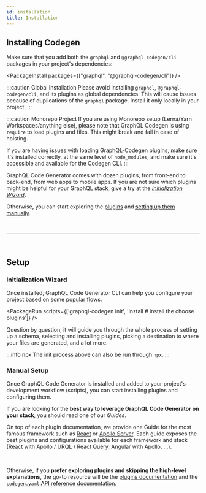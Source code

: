 ```yaml
---
id: installation
title: Installation
---
```


## Installing Codegen

Make sure that you add both the `graphql` and `@graphql-codegen/cli` packages in your project's dependencies:

<PackageInstall packages={["graphql", "@graphql-codegen/cli"]} />

:::caution Global Installation
Please avoid installing `graphql`, `@graphql-codegen/cli`, and its plugins as global dependencies. This will cause issues because of duplications of the `graphql` package. Install it only locally in your project.
:::

:::caution Monorepo Project
If you are using Monorepo setup (Lerna/Yarn Workspaces/anything else), please note that GraphQL Codegen is using `require` to load plugins and files. This might break and fail in case of hoisting.

If you are having issues with loading GraphQL-Codegen plugins, make sure it's installed correctly, at the same level of `node_modules`, and make sure it's accessible and available for the Codegen CLI.
:::

GraphQL Code Generator comes with dozen plugins, from front-end to back-end, from web apps to mobile apps.
If you are not sure which plugins might be helpful for your GraphQL stack, give a try at the [_Initialization Wizard_](#initialization-wizard).

Otherwise, you can start exploring the [plugins](/plugins) and [setting up them manually](#manual-setup).

<p>&nbsp;</p>

---

<p>&nbsp;</p>

## Setup

### Initialization Wizard

Once installed, GraphQL Code Generator CLI can help you configure your project based on some popular flows:

<PackageRun scripts={['graphql-codegen init', 'install # install the choose plugins']} />

Question by question, it will guide you through the whole process of setting up a schema, selecting and installing plugins, picking a destination to where your files are generated, and a lot more.

:::info npx
The init process above can also be run through `npx`.
:::

### Manual Setup

Once GraphQL Code Generator is installed and added to your project's development workflow (scripts), you can start installing plugins and configuring them.

If you are looking for the **best way to leverage GraphQL Code Generator on your stack**, you should read one of our _Guides_.

On top of each plugin documentation, we provide one Guide for the most famous framework such as [React](/docs/guides/react) or [Apollo Server](/docs/guides/graphql-server-apollo-yoga).
Each guide exposes the best plugins and configurations available for each framework and stack (React with Apollo / URQL / React Query, Angular with Apollo, ...).

<br />

Otherwise, if you **prefer exploring plugins and skipping the high-level explanations**, the go-to resource will be the [plugins documentation](/plugins) and the [`codegen.yaml` API reference documentation](/docs/config-reference/codegen-config).
